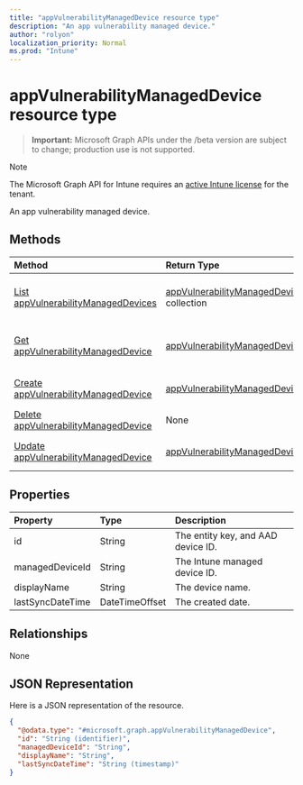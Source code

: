 ```yaml
---
title: "appVulnerabilityManagedDevice resource type"
description: "An app vulnerability managed device."
author: "rolyon"
localization_priority: Normal
ms.prod: "Intune"
---
```


# appVulnerabilityManagedDevice resource type

> **Important:** Microsoft Graph APIs under the /beta version are subject to change; production use is not supported.

> [!NOTE]
> The Microsoft Graph API for Intune requires an [active Intune license](https://go.microsoft.com/fwlink/?linkid=839381) for the tenant.

An app vulnerability managed device.

## Methods
|Method|Return Type|Description|
|:---|:---|:---|
|[List appVulnerabilityManagedDevices](../api/intune-partnerintegration-appvulnerabilitymanageddevice-list.md)|[appVulnerabilityManagedDevice](../resources/intune-partnerintegration-appvulnerabilitymanageddevice.md) collection|List properties and relationships of the [appVulnerabilityManagedDevice](../resources/intune-partnerintegration-appvulnerabilitymanageddevice.md) objects.|
|[Get appVulnerabilityManagedDevice](../api/intune-partnerintegration-appvulnerabilitymanageddevice-get.md)|[appVulnerabilityManagedDevice](../resources/intune-partnerintegration-appvulnerabilitymanageddevice.md)|Read properties and relationships of the [appVulnerabilityManagedDevice](../resources/intune-partnerintegration-appvulnerabilitymanageddevice.md) object.|
|[Create appVulnerabilityManagedDevice](../api/intune-partnerintegration-appvulnerabilitymanageddevice-create.md)|[appVulnerabilityManagedDevice](../resources/intune-partnerintegration-appvulnerabilitymanageddevice.md)|Create a new [appVulnerabilityManagedDevice](../resources/intune-partnerintegration-appvulnerabilitymanageddevice.md) object.|
|[Delete appVulnerabilityManagedDevice](../api/intune-partnerintegration-appvulnerabilitymanageddevice-delete.md)|None|Deletes a [appVulnerabilityManagedDevice](../resources/intune-partnerintegration-appvulnerabilitymanageddevice.md).|
|[Update appVulnerabilityManagedDevice](../api/intune-partnerintegration-appvulnerabilitymanageddevice-update.md)|[appVulnerabilityManagedDevice](../resources/intune-partnerintegration-appvulnerabilitymanageddevice.md)|Update the properties of a [appVulnerabilityManagedDevice](../resources/intune-partnerintegration-appvulnerabilitymanageddevice.md) object.|

## Properties
|Property|Type|Description|
|:---|:---|:---|
|id|String|The entity key, and AAD device ID.|
|managedDeviceId|String|The Intune managed device ID.|
|displayName|String|The device name.|
|lastSyncDateTime|DateTimeOffset|The created date.|

## Relationships
None

## JSON Representation
Here is a JSON representation of the resource.
<!-- {
  "blockType": "resource",
  "keyProperty": "id",
  "@odata.type": "microsoft.graph.appVulnerabilityManagedDevice"
}
-->
``` json
{
  "@odata.type": "#microsoft.graph.appVulnerabilityManagedDevice",
  "id": "String (identifier)",
  "managedDeviceId": "String",
  "displayName": "String",
  "lastSyncDateTime": "String (timestamp)"
}
```





